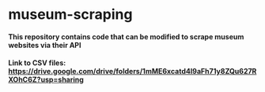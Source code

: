 # museum-scraping

#### This repository contains code that can be modified to scrape museum websites via their API

#### Link to CSV files: https://drive.google.com/drive/folders/1mME6xcatd4I9aFh71y8ZQu627RXOhC6Z?usp=sharing
